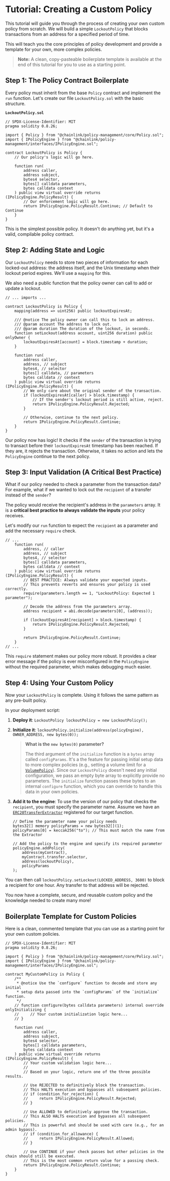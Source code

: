 # Tutorial: Creating a Custom Policy

This tutorial will guide you through the process of creating your own custom policy from scratch. We will build a simple `LockoutPolicy` that blocks transactions from an address for a specified period of time.

This will teach you the core principles of policy development and provide a template for your own, more complex policies.

> **Note:** A clean, copy-pasteable boilerplate template is available at the end of this tutorial for you to use as a starting point.

## Step 1: The Policy Contract Boilerplate

Every policy must inherit from the base `Policy` contract and implement the `run` function. Let's create our file `LockoutPolicy.sol` with the basic structure.

**`LockoutPolicy.sol`**

```solidity
// SPDX-License-Identifier: MIT
pragma solidity 0.8.26;

import { Policy } from "@chainlink/policy-management/core/Policy.sol";
import { IPolicyEngine } from "@chainlink/policy-management/interfaces/IPolicyEngine.sol";

contract LockoutPolicy is Policy {
    // Our policy's logic will go here.

    function run(
        address caller,
        address subject,
        bytes4 selector,
        bytes[] calldata parameters,
        bytes calldata context
    ) public view virtual override returns (IPolicyEngine.PolicyResult) {
        // Our enforcement logic will go here.
        return IPolicyEngine.PolicyResult.Continue; // Default to Continue
    }
}
```

This is the simplest possible policy. It doesn't do anything yet, but it's a valid, compilable policy contract.

## Step 2: Adding State and Logic

Our `LockoutPolicy` needs to store two pieces of information for each locked-out address: the address itself, and the Unix timestamp when their lockout period expires. We'll use a `mapping` for this.

We also need a public function that the policy owner can call to add or update a lockout.

```solidity
// ... imports ...

contract LockoutPolicy is Policy {
    mapping(address => uint256) public lockoutExpiresAt;

    /// @notice The policy owner can call this to lock an address.
    /// @param account The address to lock out.
    /// @param duration The duration of the lockout, in seconds.
    function setLockout(address account, uint256 duration) public onlyOwner {
        lockoutExpiresAt[account] = block.timestamp + duration;
    }

    function run(
        address caller,
        address, // subject
        bytes4, // selector
        bytes[] calldata, // parameters
        bytes calldata // context
    ) public view virtual override returns (IPolicyEngine.PolicyResult) {
        // We only care about the original sender of the transaction.
        if (lockoutExpiresAt[caller] > block.timestamp) {
            // If the sender's lockout period is still active, reject.
            return IPolicyEngine.PolicyResult.Rejected;
        }

        // Otherwise, continue to the next policy.
        return IPolicyEngine.PolicyResult.Continue;
    }
}
```

Our policy now has logic! It checks if the `sender` of the transaction is trying to transact before their `lockoutExpiresAt` timestamp has been reached. If they are, it rejects the transaction. Otherwise, it takes no action and lets the `PolicyEngine` continue to the next policy.

## Step 3: Input Validation (A Critical Best Practice)

What if our policy needed to check a parameter from the transaction data? For example, what if we wanted to lock out the `recipient` of a transfer instead of the `sender`?

The policy would receive the recipient's address in the `parameters` array. It is a **critical best practice to always validate the inputs** your policy receives.

Let's modify our `run` function to expect the `recipient` as a parameter and add the necessary `require` check.

```solidity
// ...
    function run(
        address, // caller
        address, // subject
        bytes4, // selector
        bytes[] calldata parameters,
        bytes calldata // context
    ) public view virtual override returns (IPolicyEngine.PolicyResult) {
        // BEST PRACTICE: Always validate your expected inputs.
        // This prevents reverts and ensures your policy is used correctly.
        require(parameters.length == 1, "LockoutPolicy: Expected 1 parameter");

        // Decode the address from the parameters array.
        address recipient = abi.decode(parameters[0], (address));

        if (lockoutExpiresAt[recipient] > block.timestamp) {
            return IPolicyEngine.PolicyResult.Rejected;
        }

        return IPolicyEngine.PolicyResult.Continue;
    }
// ...
```

This `require` statement makes our policy more robust. It provides a clear error message if the policy is ever misconfigured in the `PolicyEngine` without the required parameter, which makes debugging much easier.

## Step 4: Using Your Custom Policy

Now your `LockoutPolicy` is complete. Using it follows the same pattern as any pre-built policy.

In your deployment script:

1.  **Deploy it**: `LockoutPolicy lockoutPolicy = new LockoutPolicy();`
2.  **Initialize it**: `lockoutPolicy.initialize(address(policyEngine), OWNER_ADDRESS, new bytes(0));`
    > **What is the `new bytes(0)` parameter?**
    >
    > The third argument of the `initialize` function is a `bytes` array called `configParams`. It's a the feature for passing initial setup data to more complex policies (e.g., setting a volume limit for a [`VolumePolicy`](../src/policies/VolumePolicy.sol)). Since our `LockoutPolicy` doesn't need any initial configuration, we pass an empty byte array to explicitly provide no parameters. The `initialize` function passes these bytes to an internal `configure` function, which you can override to handle this data in your own policies.
3.  **Add it to the engine**: To use the version of our policy that checks the `recipient`, you must specify the parameter name. Assume we have an [`ERC20TransferExtractor`](../src/extractors/ERC20TransferExtractor.sol) registered for our target function.

    ```solidity
    // Define the parameter name your policy needs
    bytes32[] memory policyParams = new bytes32[](1);
    policyParams[0] = keccak256("to"); // This must match the name from the Extractor

    // Add the policy to the engine and specify its required parameter
    policyEngine.addPolicy(
        address(myContract),
        myContract.transfer.selector,
        address(lockoutPolicy),
        policyParams
    );
    ```

You can then call `lockoutPolicy.setLockout(LOCKED_ADDRESS, 3600)` to block a recipient for one hour. Any transfer to that address will be rejected.

You now have a complete, secure, and reusable custom policy and the knowledge needed to create many more!

## Boilerplate Template for Custom Policies

Here is a clean, commented template that you can use as a starting point for your own custom policies.

```solidity
// SPDX-License-Identifier: MIT
pragma solidity 0.8.26;

import { Policy } from "@chainlink/policy-management/core/Policy.sol";
import { IPolicyEngine } from "@chainlink/policy-management/interfaces/IPolicyEngine.sol";

contract MyCustomPolicy is Policy {
    /**
     * @notice Use the `configure` function to decode and store any initial
     * setup data passed into the `configParams` of the `initialize` function.
     */
    // function configure(bytes calldata parameters) internal override onlyInitializing {
    //     // Your custom initialization logic here...
    // }

    function run(
        address caller,
        address subject,
        bytes4 selector,
        bytes[] calldata parameters,
        bytes calldata context
    ) public view virtual override returns (IPolicyEngine.PolicyResult) {
        // Your custom validation logic here...
        //
        // Based on your logic, return one of the three possible results.

        // Use REJECTED to definitively block the transaction.
        // This HALTS execution and bypasses all subsequent policies.
        // if (condition_for_rejection) {
        //     return IPolicyEngine.PolicyResult.Rejected;
        // }

        // Use ALLOWED to definitively approve the transaction.
        // This ALSO HALTS execution and bypasses all subsequent policies.
        // This is powerful and should be used with care (e.g., for an admin bypass).
        // if (condition_for_allowance) {
        //     return IPolicyEngine.PolicyResult.Allowed;
        // }

        // Use CONTINUE if your check passes but other policies in the chain should still be executed.
        // This is the most common return value for a passing check.
        return IPolicyEngine.PolicyResult.Continue;
    }
}
```

